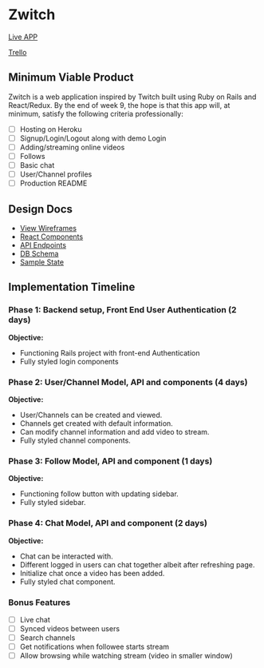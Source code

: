 # Zwitch

[Live APP](https://github.com/ZuhairS/Zwitch)

[Trello](https://trello.com)

## Minimum Viable Product

Zwitch is a web application inspired by Twitch built using Ruby on Rails and React/Redux. By the end of week 9, the hope is that this app will, at minimum, satisfy the following criteria professionally:

- [ ] Hosting on Heroku
- [ ] Signup/Login/Logout along with demo Login
- [ ] Adding/streaming online videos
- [ ] Follows
- [ ] Basic chat
- [ ] User/Channel profiles
- [ ] Production README

## Design Docs
- [View Wireframes](./wireframes.md)
- [React Components](./component-hierarchy.md)
- [API Endpoints](./api-endpoints.md)
- [DB Schema](./schema.md)
- [Sample State](./sample-state.md)

## Implementation Timeline

### Phase 1: Backend setup, Front End User Authentication (2 days)
**Objective:**
- Functioning Rails project with front-end Authentication
- Fully styled login components

### Phase 2: User/Channel Model, API and components (4 days)
**Objective:**
- User/Channels can be created and viewed.
- Channels get created with default information.
- Can modify channel information and add video to stream.
- Fully styled channel components.

### Phase 3: Follow Model, API and component (1 days)
**Objective:**
- Functioning follow button with updating sidebar.
- Fully styled sidebar.

### Phase 4: Chat Model, API and component (2 days)
**Objective:**
- Chat can be interacted with.
- Different logged in users can chat together albeit after refreshing page.
- Initialize chat once a video has been added.
- Fully styled chat component.

### Bonus Features
- [ ] Live chat
- [ ] Synced videos between users
- [ ] Search channels
- [ ] Get notifications when followee starts stream
- [ ] Allow browsing while watching stream (video in smaller window)
